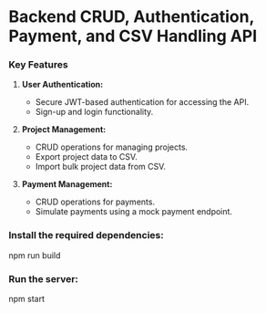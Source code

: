 # Backend CRUD, Authentication, Payment, and CSV Handling API

### Key Features
1. **User Authentication:**
   - Secure JWT-based authentication for accessing the API.
   - Sign-up and login functionality.

2. **Project Management:**
   - CRUD operations for managing projects.
   - Export project data to CSV.
   - Import bulk project data from CSV.

3. **Payment Management:**
   - CRUD operations for payments.
   - Simulate payments using a mock payment endpoint.


### Install the required dependencies:
npm run build

### Run the server:
npm start